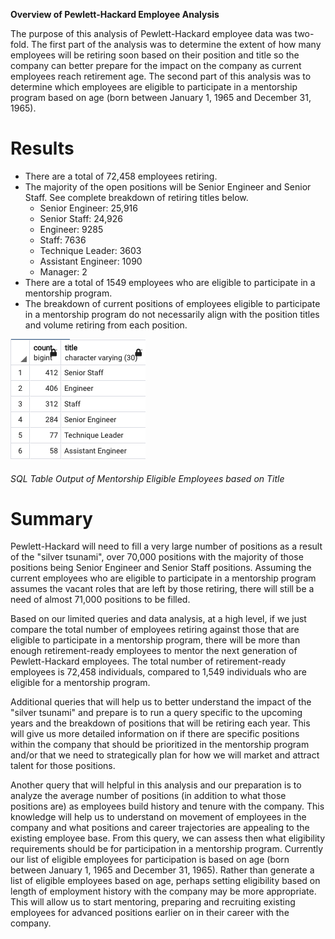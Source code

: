 **Overview of Pewlett-Hackard Employee Analysis**

The purpose of this analysis of Pewlett-Hackard employee data was two-fold. The first part of the analysis was to determine the extent of how many employees will be retiring soon based on their position and title so the company can better prepare for the impact on the company as current employees reach retirement age. The second part of this analysis was to determine which employees are eligible to participate in a mentorship program based on age (born between January 1, 1965 and December 31, 1965). 

# **Results**
* There are a total of 72,458 employees retiring. 
* The majority of the open positions will be Senior Engineer and Senior Staff. See complete breakdown of retiring titles below.
    *  Senior Engineer: 25,916
    *  Senior Staff: 24,926
    *  Engineer: 9285
    *  Staff: 7636
    *  Technique Leader: 3603
    *  Assistant Engineer: 1090
    *  Manager: 2
* There are a total of 1549 employees who are eligible to participate in a mentorship program.
* The breakdown of current positions of employees eligible to participate in a mentorship program do not necessarily align with the position titles and volume retiring from each position.

![](Pewlett-Hackard-Analysis%20Folder/Data/mentorship_eligible_top_titles.png)
###### *SQL Table Output of Mentorship Eligible Employees based on Title*

# **Summary**
Pewlett-Hackard will need to fill a very large number of positions as a result of the "silver tsunami", over 70,000 positions with the majority of those positions being Senior Engineer and Senior Staff positions. Assuming the current employees who are eligible to participate in a mentorship program assumes the vacant roles that are left by those retiring, there will still be a need of almost 71,000 positions to be filled.

Based on our limited queries and data analysis, at a high level, if we just compare the total number of employees retiring against those that are eligible to participate in a mentorship program, there will be more than enough retirement-ready employees to mentor the next generation of Pewlett-Hackard employees. The total number of retirement-ready employees is 72,458 individuals, compared to 1,549 individuals who are eligible for a mentorship program.

Additional queries that will help us to better understand the impact of the "silver tsunami" and prepare is to run a query specific to the upcoming years and the breakdown of positions that will be retiring each year. This will give us more detailed information on if there are specific positions within the company that should be prioritized in the mentorship program and/or that we need to strategically plan for how we will market and attract talent for those positions.

Another query that will helpful in this analysis and our preparation is to analyze the average number of positions (in addition to what those positions are) as employees build history and tenure with the company. This knowledge will help us to understand on movement of employees in the company and what positions and career trajectories are appealing to the existing employee base. From this query, we can assess then what eligibility requirements should be for participation in a mentorship program. Currently our list of eligible employees for participation is based on age (born between January 1, 1965 and December 31, 1965). Rather than generate a list of eligible employees based on age, perhaps setting eligibility based on length of employment history with the company may be more appropriate. This will allow us to start mentoring, preparing and recruiting existing employees for advanced positions earlier on in their career with the company.
